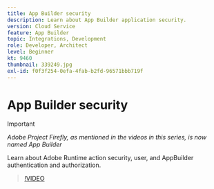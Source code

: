 ```yaml
---
title: App Builder security
description: Learn about App Builder application security.
version: Cloud Service
feature: App Builder
topic: Integrations, Development
role: Developer, Architect
level: Beginner
kt: 9460
thumbnail: 339249.jpg
exl-id: f0f3f254-0efa-4fab-b2fd-96571bbb719f
---
```

# App Builder security

>[!IMPORTANT]
>
> _Adobe Project Firefly, as mentioned in the videos in this series, is now named App Builder_

Learn about Adobe Runtime action security, user, and AppBuilder authentication and authorization.

>[!VIDEO](https://video.tv.adobe.com/v/339249/?quality=12&learn=on)
